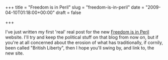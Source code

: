 +++
title = "Freedom is in Peril"
slug = "freedom-is-in-peril"
date = "2009-04-10T01:18:00+00:00"
draft = false

+++

I've just written my first 'real' real post for the new [Freedom is in Peril](http://www.freedomisinperil.org.uk/) website. I'll try and keep the political stuff on that blog from now on, but if you're at all concerned about the erosion of what has traditionally, if cornily, been called "British Liberty", then I hope you'll swing by, and link to, the new site.
